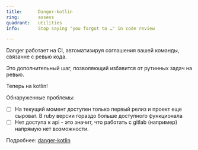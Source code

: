 ```yaml
---
title:      Danger-kotlin
ring:       assess
quadrant:   utilities
info:       Stop saying "you forgot to …" in code review

---
```


Danger работает на CI, автоматизируя соглашения вашей команды, связанне с ревью кода.

Это дополнительный шаг, позволяющий избавится от рутинных задач на ревью.

Теперь на kotlin!

Обнаруженные проблемы:

- [ ] На текущий момент доступен только первый релиз и проект еще сыроват. В ruby версии гораздо больше доступного функционала
- [ ]  Нет доступа к api - это значит, что работать с gitlab (например) напрямую нет возможности.

Подробнее: [danger-kotlin](https://github.com/danger/kotlin#project-status)
